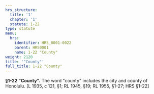 ```yaml
---
hrs_structure:
  title: '1'
  chapter: '1'
  statute: 1-22
type: statute
menu:
  hrs:
    identifier: HRS_0001-0022
    parent: HRS0001
    name: 1-22 "County"
weight: 2120
title: '"County"'
full_title: 1-22 "County"
---
```

**§1-22 "County".** The word "county" includes the city and county of Honolulu. [L 1935, c 121, §1; RL 1945, §19; RL 1955, §1-27; HRS §1-22]